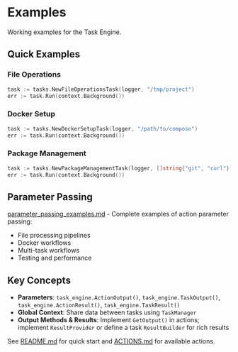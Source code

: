 # Examples

Working examples for the Task Engine.

## Quick Examples

### File Operations

```go
task := tasks.NewFileOperationsTask(logger, "/tmp/project")
err := task.Run(context.Background())
```

### Docker Setup

```go
task := tasks.NewDockerSetupTask(logger, "/path/to/compose")
err := task.Run(context.Background())
```

### Package Management

```go
task := tasks.NewPackageManagementTask(logger, []string{"git", "curl"})
err := task.Run(context.Background())
```

## Parameter Passing

[parameter_passing_examples.md](parameter_passing_examples.md) - Complete examples of action parameter passing:

- File processing pipelines
- Docker workflows
- Multi-task workflows
- Testing and performance

## Key Concepts

- **Parameters**: `task_engine.ActionOutput()`, `task_engine.TaskOutput()`, `task_engine.ActionResult()`, `task_engine.TaskResult()`
- **Global Context**: Share data between tasks using `TaskManager`
- **Output Methods & Results**: Implement `GetOutput()` in actions; implement `ResultProvider` or define a task `ResultBuilder` for rich results

See [README.md](../../README.md) for quick start and [ACTIONS.md](../../ACTIONS.md) for available actions.
